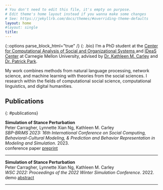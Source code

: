 ```yaml
---
# You don't need to edit this file, it's empty on purpose.
# Edit theme's home layout instead if you wanna make some changes
# See: https://jekyllrb.com/docs/themes/#overriding-theme-defaults
layout: home
#layout: single
title: 
---
```

{::options parse_block_html="true" /}
{: .bio}
I’m a PhD student at the <a href='http://www.casos.cs.cmu.edu/' target='_blank'> Center for Computational Analysis of Social and Organizational Systems </a> and <a href='https://www.cmu.edu/ideas-social-cybersecurity/' target='_blank'>IDeaS Center</a> at Carnegie Mellon University, advised by <a href='http://www.casos.cs.cmu.edu/bios/carley/carley.html' target='_blank'>Dr. Kathleen M. Carley</a> and <a href='https://patpark.org/' target='_blank'>Dr. Patrick Park</a>.

My work combines methods from natural language processing, network science, and machine learning with theories from the social sciences. I research within the fields of computational social science, computational linguistics, and digital humanities.

## Publications
{: #publications}

<div class="publications">

**Simulation of Stance Perturbation**\
Peter Carragher, Lynnette Xian Ng, Kathleen M. Carley\
*SBP-BRiMS 2023: 16th International Conference on Social Computing, Behavioral-Cultural Modeling, & Prediction and Behavior Representation in Modeling and Simulation*. 2023.\
<span class="badge conference">conference paper</span> [preprint](https://arxiv.org/pdf/2307.08511.pdf)
<hr>

**Simulation of Stance Perturbation**\
Peter Carragher, Lynnette Xian Ng, Kathleen M. Carley\
*WSC 2022: Proceedings of the 2022 Winter Simulation Conference*. 2022.\
<span class="badge demo">demo</span> [abstract](https://informs-sim.org/wsc22papers/265.pdf)
<hr>

</div>